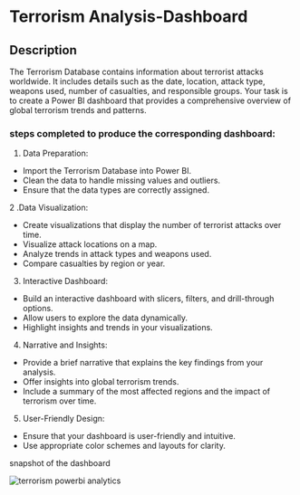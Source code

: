 # Terrorism Analysis-Dashboard


## Description

The Terrorism Database contains information about terrorist
attacks worldwide. It includes details such as the date,
location, attack type, weapons used, number of casualties,
and responsible groups. Your task is to create a Power BI
dashboard that provides a comprehensive overview of
global terrorism trends and patterns.


### steps completed to produce the corresponding dashboard:

1. Data Preparation:

- Import the Terrorism Database into Power BI.
- Clean the data to handle missing values and outliers.
- Ensure that the data types are correctly assigned.

2 .Data Visualization:

- Create visualizations that display the number of terrorist attacks over time.
- Visualize attack locations on a map.
- Analyze trends in attack types and weapons used.
- Compare casualties by region or year.

3. Interactive Dashboard:

- Build an interactive dashboard with slicers, filters, and drill-through options.
- Allow users to explore the data dynamically.
- Highlight insights and trends in your visualizations.

4. Narrative and Insights:


- Provide a brief narrative that explains the key findings from
your analysis.
- Offer insights into global terrorism trends.
- Include a summary of the most affected regions and the
impact of terrorism over time.

5. User-Friendly Design:

- Ensure that your dashboard is user-friendly and intuitive.
- Use appropriate color schemes and layouts for clarity.

snapshot of the dashboard

![terrorism powerbi analytics](https://github.com/Deveshwaran2004/Power-BI-Dashboards/assets/110605191/b5485a14-c892-4676-a222-dfa46623462d)
